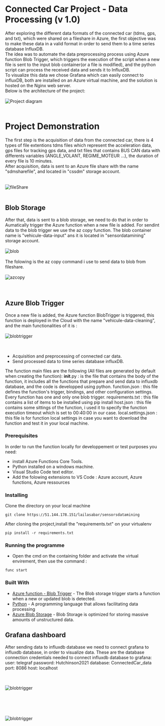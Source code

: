 # Connected Car Project - Data Processing (v 1.0)
After exploring the different data formats of the connected car (tdms, gps, and txt), which were shared on a fileshare in Azure, the first objective was to make these data in a valid format in order to send them to a time series database InfluxDB.   
The idea was to automate the data preprocessing process using Azure function Blob Trigger, which triggers the execution of the script when a new file is sent to the input blob container(or a file is modified), and the python script can process the received data and sends it to InfluxDB.   
To visualize this data we chose Grafana which can easily connect to influxDB, both are installed on an Azure virtual machine, and the solution is hosted on the Nginx web server.   
Below is the architecture of the project:
<br/><br/>
![Project diagram](https://sensordatamining.blob.core.windows.net/vehicule-data-output-2/Shema2.PNG
 "Project diagram")
 <br/><br/>
 # Project Demonstration
 
 The first step is the acquisition of data from the connected car, there is 4 types of file extentions tdms files which represent the acceleration data, gps files for tracking gps data, and txt files that contains BUS CAN data with differents variables (ANGLE_VOLANT, REGIME_MOTEUR ...), the duration of every file is 10 minutes.    
 After acquisition, data is sent to an Azure file share with the name "sdmsharefile", and located in "cssdm" storage account.  
   <br/><br/> 
 ![fileShare](https://sensordatamining.blob.core.windows.net/vehicule-data-output-2/Capture17.PNG
 "fileShare")
 <br/><br/>
 ## Blob Storage
 
  After that, data is sent to a blob storage, we need to do that in order to Aumatically trigger the Azure function when a new file is added. For sendint data to the blob trigger we use the az copy function. The blob container name is "vehicule-data-input" ans it is located in "sensordatamining" storage account.
  <br/><br/> 
  ![blob](https://sensordatamining.blob.core.windows.net/vehicule-data-output-2/Capture14.PNG
 "blob") 
 <br/><br/>
 The folowing is the az copy command i use to send data to blob from fileshare.
 <br/><br/> 
  ![azcopy](https://sensordatamining.blob.core.windows.net/vehicule-data-output-2/Capture16.PNG
 "azcopy")  
 <br/><br/>
 ## Azure Blob Trigger
 Once a new file is added, the Azure function BlobTrigger is triggered, this function is deployed in the Cloud with the name "vehicule-data-cleaning", and the main functionalities of it is :
  <br/><br/> 
  ![blobtrigger](https://sensordatamining.blob.core.windows.net/vehicule-data-output-2/Capturere13.PNG
 "blobtrigger")  
    <br/><br/>
* Acquisition and preprocessing of connected car data.
* Send processed data to time series database influxDB.

The function main files are the following (All files are generated by default when creating the function):
__init__.py : is the file that contains the body of the function, it includes all the functions that prepare and send data to influxdb database, and the code is developped using python.
function.json : this file defines the function's trigger, bindings, and other configuration settings. Every function has one and only one blob trigger.
requirements.txt : this file contains a list of items to be installed using pip install
host.json : this file contains some sittings of the function, i used it to specify the function execution timeout  which is set to 00:40:00 in our case.
local.settings.json : this file is for function local settings in case you want to download the function and test it in your local machine.


### Prerequisites
In order to run the function locally for developpement or test purposes you need:

* install Azure Functions Core Tools. 
* Python installed on a windows machine.
* Visual Studio Code text editor.
* Add the folowing extensions to VS Code : Azure account, Azure functions, Azure ressources  


### Installing

Clone the directory on your local machine  
```
git clone https://51.144.178.151/lailasabar/sensorsdatamining
 ```
After cloning the project,install the "requirements.txt" on your virtualenv

```
pip install -r requirements.txt
```

### Running the programme
* Open the cmd on the containing folder and activate the virtual envirement, then use the command :
```
func start
```
### Built With

* [Azure function - Blob Trigger](https://docs.microsoft.com/fr-fr/azure/azure-functions/functions-bindings-storage-blob-trigger?tabs=csharp) - The Blob storage trigger starts a function when a new or updated blob is detected. 
* [Python](https://www.python.org/) - A programming language that allows facilitating data processing
* [Azure Blob Storage](https://azure.microsoft.com/fr-fr/services/storage/blobs/) -  Blob Storage is optimized for storing massive amounts of unstructured data.

## Grafana dashboard
After sending data to influxdb database we need to connect grafana to influxdb database, in order to visualize data.
These are the database connection credentials needed to connect influxdb database to grafana:
user: telegraf
password: Hutchinson2021
database: ConnectedCar_data 
port: 8086
host: localhost

  <br/><br/> 
  ![blobtrigger](https://sensordatamining.blob.core.windows.net/vehicule-data-output-2/capture6.PNG
 "blobtrigger")  
    <br/><br/>

  <br/><br/> 
  ![blobtrigger](https://sensordatamining.blob.core.windows.net/vehicule-data-output-2/Capture7.PNG
 "blobtrigger")  
    <br/><br/>

